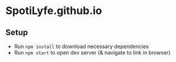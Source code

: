 # SpotiLyfe.github.io

## Setup

* Run `npm install` to download necessary dependencies
* Run `npm start` to open dev server (& navigate to link in browser)